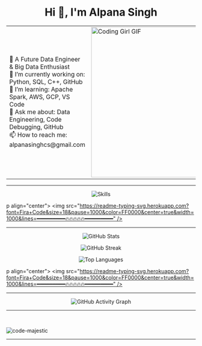 <h1 align="center">Hi 👋, I'm Alpana Singh</h1>
<table>
  <tr>
    <td>
      🚀 A Future Data Engineer & Big Data Enthusiast <br/>
      🔭 I’m currently working on: Python, SQL, C++, GitHub <br/>
      🌱 I’m learning: Apache Spark, AWS, GCP, VS Code <br/>
      💬 Ask me about: Data Engineering, Code Debugging, GitHub <br/>
      📫 How to reach me: alpanasinghcs@gmail.com
    </td>
    <td width="50%">
      <img src="https://media.giphy.com/media/L1R1tvI9svkIWwpVYr/giphy.gif" width="400" 
L1R1tvI9svkIWwpVYr/giphy.gif" width="400" alt="Coding Girl GIF"/>
    </td>
  </tr>
</table>

---
<p align="center">
  <img src="https://skillicons.dev/icons?i=python,cpp,github,git,vscode,mysql" alt="Skills" />
</p>

p align="center">
  <img src="https://readme-typing-svg.herokuapp.com?font=Fira+Code&size=18&pause=1000&color=FF0000&center=true&width=1000&lines=━━━━━━━━━🔥🔥🔥🔥🔥━━━━━━━━━" />
</p>


---

<!-- GitHub Stats -->
<p align="center">
  <img src="https://github-readme-stats.vercel.app/api?username=code-majestic&show_icons=true&count_private=true&hide_border=true&bg_color=1e1e1e&title_color=90ee90&text_color=cccccc&icon_color=90ee90" alt="GitHub Stats" />
</p>

<!-- GitHub Streak -->
<p align="center">
  <img src="https://github-readme-streak-stats.herokuapp.com/?user=code-majestic&hide_border=true&background=1e1e1e&ring=90ee90&currStreakLabel=cccccc&currStreakNum=90ee90&sideNums=cccccc&sideLabels=90ee90&dates=cccccc" alt="GitHub Streak" />
</p>

<!-- Top Languages -->
<p align="center">
  <img src="https://github-readme-stats.vercel.app/api/top-langs/?username=code-majestic&layout=compact&hide_border=true&bg_color=1e1e1e&title_color=90ee90&text_color=cccccc" alt="Top Languages" />
</p>

p align="center">
  <img src="https://readme-typing-svg.herokuapp.com?font=Fira+Code&size=18&pause=1000&color=FF0000&center=true&width=1000&lines=━━━━━━━━━🔥🔥🔥🔥🔥━━━━━━━━━" />
</p>


---

<!-- GitHub Contribution Graph -->
<p align="center">
  <img src="https://github-readme-activity-graph.cyclic.app/graph?username=code-majestic&bg_color=1e1e1e&color=90ee90&line=ff0000&point=90ee90&area=true&hide_border=true" alt="GitHub Activity Graph" />
</p>

---

<p>&nbsp;<p><img align="center" src="https://github-readme-activity-graph.vercel.app/graph?username=code-majestic&theme=github-compact&include_all_commits=true" alt="code-majestic" /></p></p>


---


